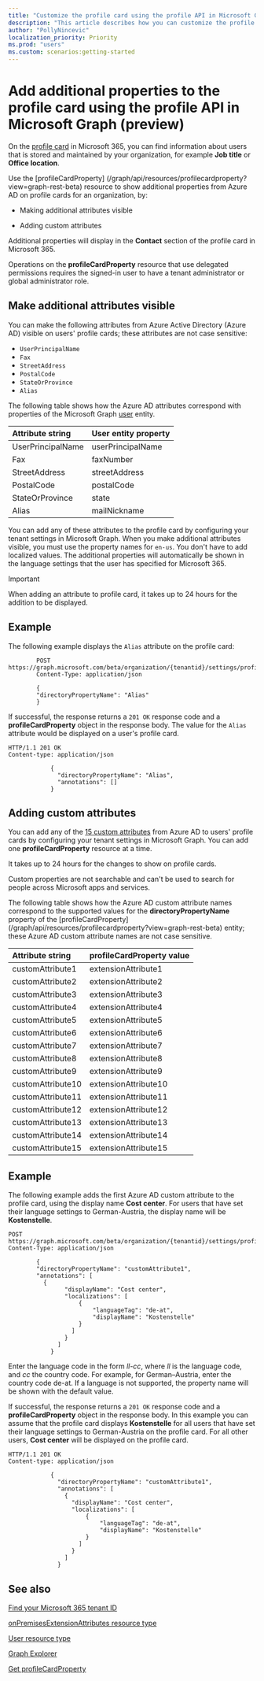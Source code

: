 ```yaml
---
title: "Customize the profile card using the profile API in Microsoft Graph (preview)"
description: "This article describes how you can customize the profile card by making additional attributes visible, or adding custom attributes."
author: "PollyNincevic"
localization_priority: Priority
ms.prod: "users"
ms.custom: scenarios:getting-started
---
```


# Add additional properties to the profile card using the profile API in Microsoft Graph (preview)

On the [profile card](https://support.office.com/article/profile-cards-in-office-365-e80f931f-5fc4-4a59-ba6e-c1e35a85b501) in Microsoft 365, you can find information about users that is stored and maintained by your organization, for example **Job title** or **Office location**.

Use the [profileCardProperty] (/graph/api/resources/profilecardproperty?view=graph-rest-beta) resource to show additional properties from Azure AD on profile cards for an organization, by:

- Making additional attributes visible

- Adding custom attributes

Additional properties will display in the **Contact** section of the profile card in Microsoft 365.

Operations on the **profileCardProperty** resource that use delegated permissions requires the signed-in user to have a tenant administrator or global administrator role.

## Make additional attributes visible

You can make the following attributes from Azure Active Directory (Azure AD) visible on users' profile cards; these attributes are not case sensitive:

- `UserPrincipalName`
- `Fax`
- `StreetAddress`
- `PostalCode`
- `StateOrProvince`
- `Alias`

The following table shows how the Azure AD attributes correspond with properties of the Microsoft Graph [user](/graph/api/resources/user?view=graph-rest-beta) entity.

|Attribute string|User entity property|
|:---------------|:----------|
|UserPrincipalName|userPrincipalName |
|Fax|faxNumber|
|StreetAddress|streetAddress|
|PostalCode|postalCode|
|StateOrProvince|state
|Alias|mailNickname

You can add any of these attributes to the profile card by configuring your tenant settings in Microsoft Graph. When you make additional attributes visible, you must use the property names for `en-us`. You don't have to add localized values. The additional properties will automatically be shown in the language settings that the user has specified for Microsoft 365.

> [!IMPORTANT]
> When adding an attribute to profile card, it takes up to 24 hours for the addition to be displayed.

## Example

The following example displays the `Alias` attribute on the profile card:

```http
        POST https://graph.microsoft.com/beta/organization/{tenantid}/settings/profileCardProperties
        Content-Type: application/json

        {
        "directoryPropertyName": "Alias"
        }
```

If successful, the response returns a `201 OK` response code and a **profileCardProperty** object in the response body. The value for the `Alias` attribute  would be displayed on a user's profile card.  

```http
HTTP/1.1 201 OK
Content-type: application/json

            {
              "directoryPropertyName": "Alias",
              "annotations": []
            }
```

## Adding custom attributes

You can add any of the [15 custom attributes](/graph/api/resources/onpremisesextensionattributes?view=graph-rest-beta) from Azure AD to users' profile cards by configuring your tenant settings in Microsoft Graph. You can add one **profileCardProperty** resource at a time.

It takes up to 24 hours for the changes to show on profile cards.

Custom properties are not searchable and can't be used to search for people across Microsoft apps and services.

The following table shows how the Azure AD custom attribute names correspond to the supported values for the **directoryPropertyName** property of the [profileCardProperty] (/graph/api/resources/profilecardproperty?view=graph-rest-beta) entity; these Azure AD custom attribute names are not case sensitive.

|Attribute string|profileCardProperty value|
|:---------------|:----------|
|customAttribute1| extensionAttribute1 |
|customAttribute2| extensionAttribute2 |
|customAttribute3| extensionAttribute3 |
|customAttribute4| extensionAttribute4 |
|customAttribute5| extensionAttribute5 |
|customAttribute6| extensionAttribute6 |
|customAttribute7| extensionAttribute7 |
|customAttribute8| extensionAttribute8 |
|customAttribute9| extensionAttribute9 |
|customAttribute10| extensionAttribute10 |
|customAttribute11| extensionAttribute11 |
|customAttribute12| extensionAttribute12 |
|customAttribute13| extensionAttribute13 |
|customAttribute14| extensionAttribute14 |
|customAttribute15| extensionAttribute15 |

## Example

The following example adds the first Azure AD custom attribute to the profile card, using the display name **Cost center**. For users that have set their language settings to German-Austria, the display name will be **Kostenstelle**.

```http
POST https://graph.microsoft.com/beta/organization/{tenantid}/settings/profileCardProperties
Content-Type: application/json

        {
        "directoryPropertyName": "customAttribute1",
        "annotations": [
          {
                "displayName": "Cost center",
                "localizations": [
                    {
                        "languageTag": "de-at",
                        "displayName": "Kostenstelle"
                    }
                  ]
                }
              ]
            }
  ```

Enter the language code in the form *ll-cc*, where *ll* is the language code, and *cc* the country code. For example, for German–Austria, enter the country code de-at.
If a language is not supported, the property name will be shown with the default value.  

If successful, the response returns a `201 OK` response code and a **profileCardProperty** object in the response body. In this example you can assume that the profile card displays **Kostenstelle** for all users that have set their language settings to German-Austria on the profile card. For all other users, **Cost center** will be displayed on the profile card.

```http
HTTP/1.1 201 OK
Content-type: application/json

            {
              "directoryPropertyName": "customAttribute1",
              "annotations": [
                {
                  "displayName": "Cost center",
                  "localizations": [
                      {
                          "languageTag": "de-at",
                          "displayName": "Kostenstelle"
                      }
                    ]
                  }
                ]
              }
```

## See also

[Find your Microsoft 365 tenant ID](https://docs.microsoft.com/onedrive/find-your-office-365-tenant-id)

[onPremisesExtensionAttributes resource type](/graph/api/resources/onpremisesextensionattributes?view=graph-rest-beta)

[User resource type](/graph/api/resources/user?view=graph-rest-beta)

[Graph Explorer](https://developer.microsoft.com/graph/graph-explorer)

[Get profileCardProperty](/graph/api/profilecardproperty-get?view=graph-rest-beta)
